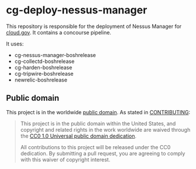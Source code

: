 # cg-deploy-nessus-manager

This repository is responsible for the deployment of Nessus Manager for [cloud.gov](https://cloud.gov). It contains a concourse pipeline.

It uses:

- cg-nessus-manager-boshrelease
- cg-collectd-boshrelease
- cg-harden-boshrelease
- cg-tripwire-boshrelease
- newrelic-boshrelease

## Public domain

This project is in the worldwide [public domain](LICENSE.md). As stated in [CONTRIBUTING](CONTRIBUTING.md):

> This project is in the public domain within the United States, and copyright and related rights in the work worldwide are waived through the [CC0 1.0 Universal public domain dedication](https://creativecommons.org/publicdomain/zero/1.0/).
>
> All contributions to this project will be released under the CC0 dedication. By submitting a pull request, you are agreeing to comply with this waiver of copyright interest.
